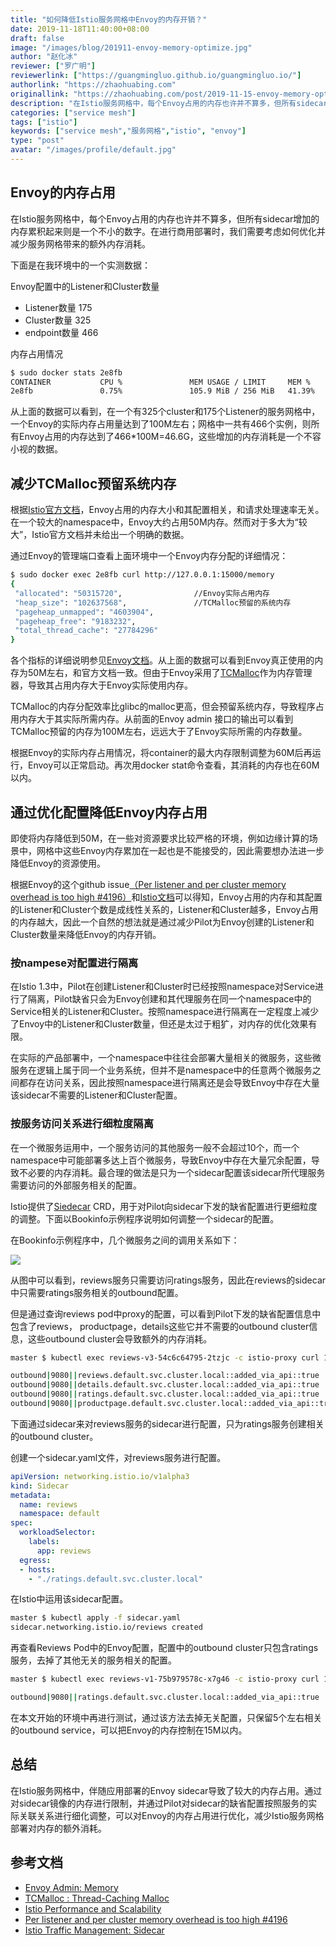 ```yaml
---
title: "如何降低Istio服务网格中Envoy的内存开销？"
date: 2019-11-18T11:40:00+08:00
draft: false
image: "/images/blog/201911-envoy-memory-optimize.jpg"
author: "赵化冰"
reviewer: ["罗广明"]
reviewerlink: ["https://guangmingluo.github.io/guangmingluo.io/"]
authorlink: "https://zhaohuabing.com"
originallink: "https://zhaohuabing.com/post/2019-11-15-envoy-memory-optimize/"
description: "在Istio服务网格中，每个Envoy占用的内存也许并不算多，但所有sidecar增加的内存累积起来则是一个不小的数字。在进行商用部署时，我们需要考虑如何优化并减少服务网格带来的额外内存消耗。"
categories: ["service mesh"]
tags: ["istio"]
keywords: ["service mesh","服务网格","istio", "envoy"]
type: "post"
avatar: "/images/profile/default.jpg"
---
```


## Envoy的内存占用

在Istio服务网格中，每个Envoy占用的内存也许并不算多，但所有sidecar增加的内存累积起来则是一个不小的数字。在进行商用部署时，我们需要考虑如何优化并减少服务网格带来的额外内存消耗。

下面是在我环境中的一个实测数据：

Envoy配置中的Listener和Cluster数量

* Listener数量  175
* Cluster数量   325
* endpoint数量  466

内存占用情况

```bash
$ sudo docker stats 2e8fb
CONTAINER           CPU %               MEM USAGE / LIMIT     MEM %               NET I/O             BLOCK I/O           PIDS
2e8fb               0.75%               105.9 MiB / 256 MiB   41.39%              0 B / 0 B           0 B / 0 B           165
```

从上面的数据可以看到，在一个有325个cluster和175个Listener的服务网格中，一个Envoy的实际内存占用量达到了100M左右；网格中一共有466个实例，则所有Envoy占用的内存达到了466*100M=46.6G，这些增加的内存消耗是一个不容小视的数据。

## 减少TCMalloc预留系统内存

根据[Istio官方文档](https://istio.io/docs/concepts/performance-and-scalability/#cpu-and-memory)，Envoy占用的内存大小和其配置相关，和请求处理速率无关。在一个较大的namespace中，Envoy大约占用50M内存。然而对于多大为“较大”，Istio官方文档并未给出一个明确的数据。

通过Envoy的管理端口查看上面环境中一个Envoy内存分配的详细情况：

```bash
$ sudo docker exec 2e8fb curl http://127.0.0.1:15000/memory
{
 "allocated": "50315720",                //Envoy实际占用内存
 "heap_size": "102637568",               //TCMalloc预留的系统内存
 "pageheap_unmapped": "4603904",
 "pageheap_free": "9183232",
 "total_thread_cache": "27784296"
}
```

各个指标的详细说明参见[Envoy文档](https://www.envoyproxy.io/docs/envoy/latest/api-v2/admin/v2alpha/memory.proto.html)。从上面的数据可以看到Envoy真正使用的内存为50M左右，和官方文档一致。但由于Envoy采用了[TCMalloc](https://gperftools.github.io/gperftools/tcmalloc.html)作为内存管理器，导致其占用内存大于Envoy实际使用内存。

TCMalloc的内存分配效率比glibc的malloc更高，但会预留系统内存，导致程序占用内存大于其实际所需内存。从前面的Envoy admin 接口的输出可以看到TCMalloc预留的内存为100M左右，远远大于了Envoy实际所需的内存数量。

根据Envoy的实际内存占用情况，将container的最大内存限制调整为60M后再运行，Envoy可以正常启动。再次用docker stat命令查看，其消耗的内存也在60M以内。

## 通过优化配置降低Envoy内存占用

即使将内存降低到50M，在一些对资源要求比较严格的环境，例如边缘计算的场景中，网格中这些Envoy内存累加在一起也是不能接受的，因此需要想办法进一步降低Envoy的资源使用。 

根据Envoy的这个github issue[（Per listener and per cluster memory overhead is too high #4196）](https://github.com/envoyproxy/envoy/issues/4196)和[Istio文档](https://istio.io/docs/concepts/performance-and-scalability/#cpu-and-memory)可以得知，Envoy占用的内存和其配置的Listener和Cluster个数是成线性关系的，Listener和Cluster越多，Envoy占用的内存越大，因此一个自然的想法就是通过减少Pilot为Envoy创建的Listener和Cluster数量来降低Envoy的内存开销。

### 按nampese对配置进行隔离

在Istio 1.3中，Pilot在创建Listener和Cluster时已经按照namespace对Service进行了隔离，Pilot缺省只会为Envoy创建和其代理服务在同一个namespace中的Service相关的Listener和Cluster。按照namespace进行隔离在一定程度上减少了Envoy中的Listener和Cluster数量，但还是太过于粗犷，对内存的优化效果有限。

在实际的产品部署中，一个namespace中往往会部署大量相关的微服务，这些微服务在逻辑上属于同一个业务系统，但并不是namespace中的任意两个微服务之间都存在访问关系，因此按照namespace进行隔离还是会导致Envoy中存在大量该sidecar不需要的Listener和Cluster配置。

### 按服务访问关系进行细粒度隔离

在一个微服务运用中，一个服务访问的其他服务一般不会超过10个，而一个namespace中可能部署多达上百个微服务，导致Envoy中存在大量冗余配置，导致不必要的内存消耗。最合理的做法是只为一个sidecar配置该sidecar所代理服务需要访问的外部服务相关的配置。

Istio提供了[Siedecar](https://istio.io/docs/reference/config/networking/sidecar/) CRD，用于对Pilot向sidecar下发的缺省配置进行更细粒度的调整。下面以Bookinfo示例程序说明如何调整一个sidecar的配置。

在Bookinfo示例程序中，几个微服务之间的调用关系如下：

![](https://istio.io/docs/examples/bookinfo/withistio.svg)

从图中可以看到，reviews服务只需要访问ratings服务，因此在reviews的sidecar中只需要ratings服务相关的outbound配置。

但是通过查询reviews pod中proxy的配置，可以看到Pilot下发的缺省配置信息中包含了reviews， productpage，details这些它并不需要的outbound cluster信息，这些outbound cluster会导致额外的内存消耗。

```bash
master $ kubectl exec reviews-v3-54c6c64795-2tzjc -c istio-proxy curl 127.0.0.1:15000/clusters|grep 9080|grep added_via_api::true|grep outbound

outbound|9080||reviews.default.svc.cluster.local::added_via_api::true
outbound|9080||details.default.svc.cluster.local::added_via_api::true
outbound|9080||ratings.default.svc.cluster.local::added_via_api::true
outbound|9080||productpage.default.svc.cluster.local::added_via_api::true
```

下面通过sidecar来对reviews服务的sidecar进行配置，只为ratings服务创建相关的outbound cluster。

创建一个sidecar.yaml文件，对reviews服务进行配置。

```yaml
apiVersion: networking.istio.io/v1alpha3
kind: Sidecar
metadata:
  name: reviews
  namespace: default
spec:
  workloadSelector:
    labels:
      app: reviews
  egress:
  - hosts:
    - "./ratings.default.svc.cluster.local"
```

在Istio中运用该sidecar配置。

```bash
master $ kubectl apply -f sidecar.yaml
sidecar.networking.istio.io/reviews created
```

再查看Reviews Pod中的Envoy配置，配置中的outbound cluster只包含ratings服务，去掉了其他无关的服务相关的配置。

```bash
master $ kubectl exec reviews-v1-75b979578c-x7g46 -c istio-proxy curl 127.0.0.1:15000/clusters|grep 9080|grep added_via_api::true|grep outbound

outbound|9080||ratings.default.svc.cluster.local::added_via_api::true
```

在本文开始的环境中再进行测试，通过该方法去掉无关配置，只保留5个左右相关的outbound service，可以把Envoy的内存控制在15M以内。

## 总结

在Istio服务网格中，伴随应用部署的Envoy sidecar导致了较大的内存占用。通过对sidecar镜像的内存进行限制，并通过Pilot对sidecar的缺省配置按照服务的实际关联关系进行细化调整，可以对Envoy的内存占用进行优化，减少Istio服务网格部署对内存的额外消耗。

## 参考文档

* [Envoy Admin: Memory](https://www.envoyproxy.io/docs/envoy/latest/api-v2/admin/v2alpha/memory.proto.html)
* [TCMalloc : Thread-Caching Malloc](https://gperftools.github.io/gperftools/tcmalloc.html)
* [Istio Performance and Scalability](https://istio.io/docs/concepts/performance-and-scalability/#cpu-and-memory)
* [Per listener and per cluster memory overhead is too high #4196](https://github.com/envoyproxy/envoy/issues/4196)
* [Istio Traffic Management: Sidecar](https://istio.io/docs/reference/config/networking/sidecar)
